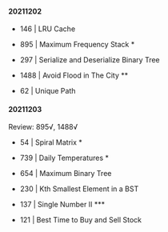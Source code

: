 #### 20211202

- 146 | LRU Cache

- 895 | Maximum Frequency Stack \*

- 297 | Serialize and Deserialize Binary Tree

- 1488 | Avoid Flood in The City \*\*

- 62 | Unique Path

#### 20211203

Review: 895√, 1488√

- 54 | Spiral Matrix \*

- 739 | Daily Temperatures \*

- 654 | Maximum Binary Tree

- 230 | Kth Smallest Element in a BST

- 137 | Single Number II \*\*\*

- 121 | Best Time to Buy and Sell Stock

